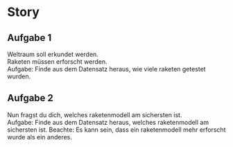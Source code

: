 # Story


## Aufgabe 1
Weltraum soll erkundet werden.  
Raketen müssen erforscht werden.  
Aufgabe: Finde aus dem Datensatz heraus, wie viele raketen getestet wurden.  

## Aufgabe 2
Nun fragst du dich, welches raketenmodell am sichersten ist.  
Aufgabe: Finde aus dem Datensatz heraus, welches raketenmodell am sichersten ist.
Beachte: Es kann sein, dass ein raketenmodell mehr erforscht wurde als ein anderes.